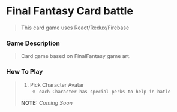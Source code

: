 # Final Fantasy Card battle

> This card game uses React/Redux/Firebase

### Game Description

> Card game based on FinalFantasy game art.
>

### How To Play

> 1. Pick Character Avatar
>    - `each Character has special perks to help in batle`
> 
> **NOTE:** *Coming Soon*
